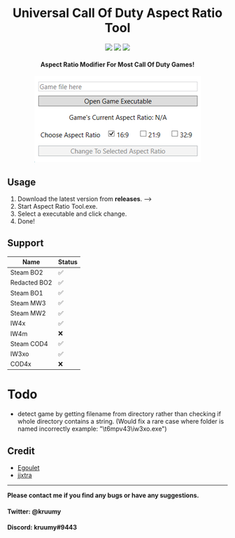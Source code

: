 <h1 align="center">
  <br>
  Universal Call Of Duty Aspect Ratio Tool
  <br>
</h1>

<div align="center">
  <a href="https://github.com/kruumy/cod-aspect-ratio-tool/releases"><img src="https://img.shields.io/github/v/release/kruumy/cod-aspect-ratio-tool?label=Latest%20version&style=flat-square"></a>
  <a href="https://github.com/kruumy/AE-Splash-Changer-GUI/releases""><img src="https://img.shields.io/github/downloads/kruumy/cod-aspect-ratio-tool/total"></a>
  <a href="https://paypal.me/JPauls281"><img src="https://img.shields.io/badge/Donate-Paypal-orange?style=flat-square"></a>
</div>

<h4 align="center">Aspect Ratio Modifier For Most Call Of Duty Games</a>!</h4>
<div align="center">
  <a href="https://github.com/kruumy/cod-aspect-ratio-tool/blob/main/preview.png">
    <img src="preview.png" alt="Preivew" width="auto" height="auto">
  </a>
</div>


## Usage

1. Download the latest version from **releases**. -->
2. Start Aspect Ratio Tool.exe.
3. Select a executable and click change.
4. Done!


## Support

| Name | Status |
| --- | --- |
| Steam BO2 | ✅ |
| Redacted BO2 | ✅ |
| Steam BO1 | ✅ |
| Steam MW3 | ✅ |
| Steam MW2 | ✅ |
| IW4x | ✅ |
| IW4m | ❌ |
| Steam COD4 | ✅ |
| IW3xo | ✅ |
| COD4x | ❌ |

# Todo
- detect game by getting filename from directory rather than checking if whole directory contains a string. (Would fix a rare case where folder is named incorrectly example: "\t6mpv43\iw3xo.exe")

## Credit
- [Egoulet](https://stackoverflow.com/questions/5132890/c-sharp-replace-bytes-in-byte)
- [jjxtra](https://github.com/jjxtra/HexAndReplace)

---

**Please contact me if you find any bugs or have any suggestions.**
#### Twitter: @kruumy
#### Discord: kruumy#9443
